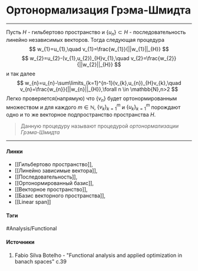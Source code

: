 # Ортонормализация Грэма-Шмидта
***
Пусть $H$ - гильбертово пространство и $\{u_{n}\}\subset H$ - последовательность линейно независимых векторов. 
Тогда следующая процедура
$$
w_{1}=u_{1},\quad v_{1}=\frac{w_{1}}{||w_{1}||_{H}}
$$
$$
w_{2}=u_{2}-(v_{1},u_{2})_{H}v_{1},\quad v_{2}=\frac{w_{2}}{||w_{2}||_{H}}
$$
и так далее
$$
w_{n}=u_{n}-\sum\limits_{k=1}^{n-1}(v_{k},u_{n})_{H}v_{k},\quad v_{n}=\frac{w_{n}}{||w_{n}||_{H}},\forall n \in \mathbb{N},n>2
$$
Легко проверяется(напрямую) что $\{v_{n}\}$ будет ортонормированным множеством и для каждого $m\in\mathbb{N}$, $\{v_{k}\}_{k=1}^{m}$ и $\{u_{k}\}_{k=1}^{m}$ порождают одно и то же векторное подпространство пространства $H$.

> Данную процедуру называют процедурой *ортонормализации Грэма-Шмидта*
***
#### Линки
- [[Гильбертово пространство]],
- [[Линейно зависимые вектора]],
- [[Последовательность]],
- [[Ортонормированный базис]],
- [[Векторное пространство]],
- [[Базис векторного пространства]],
- [[Linear span]]
#### Тэги
 #Analysis/Functional 
#### Источники
1. Fabio Silva Botelho - "Functional analysis and applied optimization in banach spaces" c.39